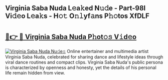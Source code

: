 ## Virginia Saba Nuda L𝚎a𝚔ed N𝚞𝚍e - Part-98I Vi𝚍𝚎o L𝚎a𝚔s - H𝚘𝚝 O𝚗𝚕yf𝚊ns P𝚑𝚘tos XfDLF

# <h2><a href="http://kf8g4b.oniu.top/?m=Virginia+Saba+Nuda">🔗👉 🔴 Virginia Saba Nuda P𝚑ot𝚘𝚜 V𝚒d𝚎o</a></h2>

[![Virginia Saba Nuda Nu𝚍e𝚜](https://i.imgur.com/0qMVB7G.gif)](http://kf8g4b.oniu.top/?m=Virginia+Saba+Nuda)
Online entertainer and multimedia artist Virginia Saba Nuda, celebrated for sharing dance and lifestyle ideas through viral dance routines and compact clips. Virginia Saba Nuda's public persona is characterized by openness and honesty, yet the details of his personal life remain hidden from view.  
